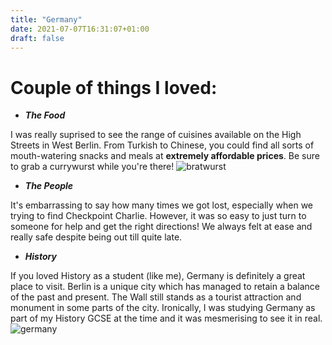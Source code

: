 ```yaml
---
title: "Germany"
date: 2021-07-07T16:31:07+01:00
draft: false
---
```


# Couple of things I loved:
* __*The Food*__

I was really suprised to see the range of cuisines available on the High Streets in West Berlin. From Turkish to Chinese, you could find all sorts of mouth-watering snacks and meals at **extremely affordable prices**. Be sure to grab a currywurst while you're there!
![bratwurst](/bratwurst.jpg)

* __*The People*__

It's embarrassing to say how many times we got lost, especially when we trying to find Checkpoint Charlie. However, it was so easy to just turn to someone for help and get the right directions! We always felt at ease and really safe despite being out till quite late.

* __*History*__

If you loved History as a student (like me), Germany is definitely a great place to visit. Berlin is a unique city which has managed to retain a balance of the past and present. The Wall still stands as a tourist attraction and monument in some parts of the city. Ironically, I was studying Germany as part of my History GCSE at the time and it was mesmerising to see it in real.
![germany](/germany.jpg)


